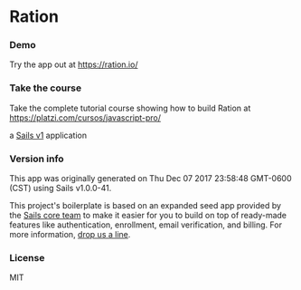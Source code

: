 # Ration


### Demo

Try the app out at https://ration.io/


### Take the course

Take the complete tutorial course showing how to build Ration at https://platzi.com/cursos/javascript-pro/

a [Sails v1](https://sailsjs.com) application

### Version info

This app was originally generated on Thu Dec 07 2017 23:58:48 GMT-0600 (CST) using Sails v1.0.0-41.

<!-- Internally, Sails used [`sails-generate@1.12.3`](https://github.com/balderdashy/sails-generate/tree/v1.0.0-41/lib/core-generators/new).-->


This project's boilerplate is based on an expanded seed app provided by the [Sails core team](https://sailsjs.com/about) to make it easier for you to build on top of ready-made features like authentication, enrollment, email verification, and billing.  For more information, [drop us a line](https://sailsjs.com/support).


<!--
Note:  Generators are usually run using the globally-installed `sails` CLI (command-line interface).  This CLI version is _environment-specific_ rather than app-specific, thus over time, as a project's dependencies are upgraded or the project is worked on by different developers on different computers using different versions of Node.js, the Sails dependency in its package.json file may differ from the globally-installed Sails CLI release it was originally generated with.  (Be sure to always check out the relevant [upgrading guides](https://sailsjs.com/upgrading) before upgrading the version of Sails used by your app.  If you're stuck, [get help here](https://sailsjs.com/support).)
-->

### License

MIT
